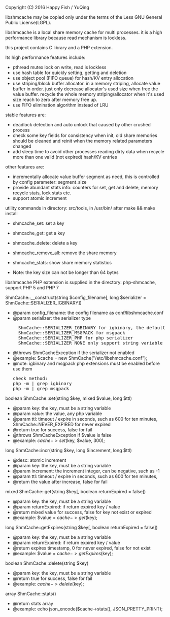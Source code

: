 Copyright (C) 2016 Happy Fish / YuQing

libshmcache may be copied only under the terms of the Less GNU General
Public License(LGPL).

libshmcache is a local share memory cache for multi processes.
it is a high performance library because read mechanism is lockless.

this project contains C library and a PHP extension.

Its high performance features include:
  * pthread mutex lock on write, read is lockless
  * use hash table for quickly setting, getting and deletion
  * use object pool (FIFO queue) for hash/KV entry allocation
  * use striping/block buffer allocator. in a memory striping,
    allocate value buffer in order. just only decrease allocator's
    used size when free the value buffer. recycle the whole memory
    striping/allocator when it's used size reach to zero after memory free up.
  * use FIFO elimination algorithm instead of LRU

stable features are:
  * deadlock detection and auto unlock that caused by other crushed process
  * check some key fields for consistency when init, old share memories
    should be cleaned and reinit when the memory related parameters changed
  * add sleep time to avoid other processes reading dirty data when
    recycle more than one valid (not expired) hash/KV entries

other features are:
  * incrementally allocate value buffer segment as need, this is controlled
    by config parameter: segment_size
  * provide abundant stats info: counters for set, get and delete,
    memory recycle stats, lock stats etc.
  * support atomic increment

utility commands in directory: src/tools, in /usr/bin/ after make && make install
  * shmcache_set: set a key
  * shmcache_get: get a key
  * shmcache_delete: delete a key
  * shmcache_remove_all: remove the share memory
  * shmcache_stats: show share memory statistics

  * Note: the key size can not be longer than 64 bytes

libshmcache PHP extension is supplied in the directory: php-shmcache, support PHP 5 and PHP 7

ShmCache::__construct(string $config_filename[, long $serializer =
        ShmCache::SERIALIZER_IGBINARY])
  * @param config_filename: the config filename as conf/libshmcache.conf
  * @param serializer: the serializer type
    <pre>
      ShmCache::SERIALIZER_IGBINARY for igbinary, the default serializer
      ShmCache::SERIALIZER_MSGPACK for msgpack
      ShmCache::SERIALIZER_PHP for php serializer
      ShmCache::SERIALIZER_NONE only support string variable
    </pre>
  * @throws ShmCacheException if the serializer not enabled
  * @example: $cache = new ShmCache("/etc/libshmcache.conf");
  * @note: igbinary and msgpack php extensions must be enabled before use them
    <pre>
    check method:
    php -m | grep igbinary
    php -m | grep msgpack
    </pre>

boolean ShmCache::set(string $key, mixed $value, long $ttl)
  * @param key: the key, must be a string variable
  * @param value: the value, any php variable
  * @param ttl: timeout / expire in seconds, such as 600 for ten minutes,
    ShmCache::NEVER_EXPIRED for never expired
  * @return true for success, false for fail
  * @throws ShmCacheException if $value is false
  * @example: $cache->set($key, $value, 300);

long ShmCache::incr(string $key, long $increment, long $ttl)
  * @desc: atomic increment
  * @param key: the key, must be a string variable
  * @param increment: the increment integer, can be negative, such as -1
  * @param ttl: timeout / expire in seconds, such as 600 for ten minutes,
  * @return the value after increase, false for fail

mixed ShmCache::get(string $key[, boolean returnExpired = false])
  * @param key: the key, must be a string variable
  * @param returnExpired: if return expired key / value
  * @return mixed value for success, false for key not exist or expired
  * @example: $value = $cache->get($key);

long ShmCache::getExpires(string $key[, boolean returnExpired = false])
  * @param key: the key, must be a string variable
  * @param returnExpired: if return expired key / value
  * @return expires timestamp, 0 for never expired, false for not exist
  * @example: $value = $cache->getExpires($key);

boolean ShmCache::delete(string $key)
  * @param key: the key, must be a string variable
  * @return true for success, false for fail
  * @example: $cache->delete($key);

array ShmCache::stats()
  * @return stats array
  * @example: echo json_encode($cache->stats(), JSON_PRETTY_PRINT);
